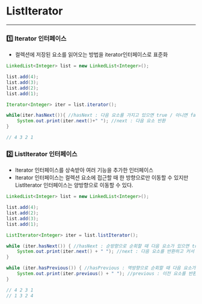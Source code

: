 # ListIterator

---

### 1️⃣ Iterator<E> 인터페이스

- 컬렉션에 저장된 요소를 읽어오는 방법을 iterator인터페이스로 표준화

```java
LinkedList<Integer> list = new LinkedList<Integer>();

list.add(4);
list.add(3);
list.add(2);
list.add(1);

Iterator<Integer> iter = list.iterator();

while(iter.hasNext()){ //hasNext : 다음 요소를 가지고 있으면 true / 아니면 false 반환
	System.out.print(iter.next()+" "); //next : 다음 요소 반환
}

// 4 3 2 1
```

### 2️⃣ ListIterator<E> 인터페이스

- Iterator 인터페이스를 상속받아 여러 기능을 추가한 인터페이스
- Iterator 인터페이스는 컬렉션 요소에 접근할 때 한 방향으로만 이동할 수 있지만 ListIterator 인터페이스는 양방향으로 이동할 수 있다.

```java
LinkedList<Integer> list = new LinkedList<Integer>();

list.add(4);
list.add(2);
list.add(3);
list.add(1);

ListIterator<Integer> iter = list.listIterator();

while (iter.hasNext()) { //hasNext : 순방향으로 순회할 때 다음 요소가 있으면 true 아니면 false
    System.out.print(iter.next() + " "); //next : 다음 요소를 반환하고 커서 위치 순방향으로 이동
}

while (iter.hasPrevious()) { //hasPrevious : 역방향으로 순회할 때 다음 요소가 있으면 true 아니면 false
    System.out.print(iter.previous() + " "); //previous : 이전 요소를 반환하고 커서 위치 역방향으로 이동
}

// 4 2 3 1
// 1 3 2 4
```

